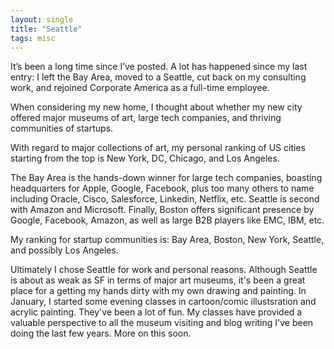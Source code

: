 ```yaml
---
layout: single
title: "Seattle"
tags: misc
---
```

It’s been a long time since I’ve posted. A lot has happened since my last entry: I left the Bay Area, moved to a Seattle, cut back on my consulting work, and rejoined Corporate America as a full-time employee.

When considering my new home, I thought about whether my new city offered major museums of art, large tech companies, and thriving communities of startups.

With regard to major collections of art, my personal ranking of US cities starting from the top is New York, DC, Chicago, and Los Angeles.

The Bay Area is the hands-down winner for large tech companies, boasting headquarters for Apple, Google, Facebook, plus too many others to name including Oracle, Cisco, Salesforce, Linkedin, Netflix, etc. Seattle is second with Amazon and Microsoft. Finally, Boston offers significant presence by Google, Facebook, Amazon, as well as large B2B players like EMC, IBM, etc.

My ranking for startup communities is: Bay Area, Boston, New York, Seattle, and possibly Los Angeles.

Ultimately I chose Seattle for work and personal reasons. Although Seattle is about as weak as SF in terms of major art museums, it's been a great place for a getting my hands dirty with my own drawing and painting. In January, I started some evening classes in cartoon/comic illustsration and acrylic painting. They've been a lot of fun. My classes have provided a valuable perspective to all the museum visiting and blog writing I've been doing the last few years. More on this soon.